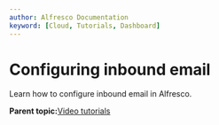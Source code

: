 ```yaml
---
author: Alfresco Documentation
keyword: [Cloud, Tutorials, Dashboard]
---
```


# Configuring inbound email

Learn how to configure inbound email in Alfresco.

  

**Parent topic:**[Video tutorials](../topics/alfresco-video-tutorials.md)

